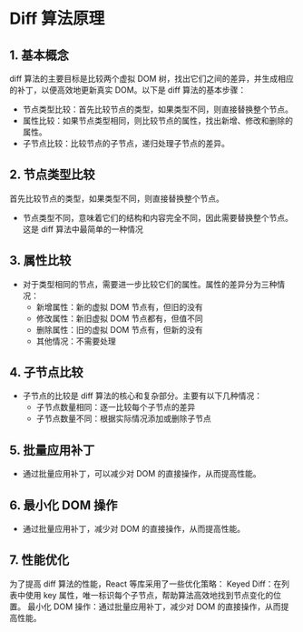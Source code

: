 
# Diff 算法原理

## 1. 基本概念

diff 算法的主要目标是比较两个虚拟 DOM 树，找出它们之间的差异，并生成相应的补丁，以便高效地更新真实 DOM。以下是 diff 算法的基本步骤：

- 节点类型比较：首先比较节点的类型，如果类型不同，则直接替换整个节点。
- 属性比较：如果节点类型相同，则比较节点的属性，找出新增、修改和删除的属性。
- 子节点比较：比较节点的子节点，递归处理子节点的差异。

## 2. 节点类型比较

  首先比较节点的类型，如果类型不同，则直接替换整个节点。

- 节点类型不同，意味着它们的结构和内容完全不同，因此需要替换整个节点。这是 diff 算法中最简单的一种情况

## 3. 属性比较

- 对于类型相同的节点，需要进一步比较它们的属性。属性的差异分为三种情况：
  - 新增属性：新的虚拟 DOM 节点有，但旧的没有
  - 修改属性：新旧虚拟 DOM 节点都有，但值不同
  - 删除属性：旧的虚拟 DOM 节点有，但新的没有
  - 其他情况：不需要处理

## 4. 子节点比较

- 子节点的比较是 diff 算法的核心和复杂部分。主要有以下几种情况：
  - 子节点数量相同：逐一比较每个子节点的差异
  - 子节点数量不同：根据实际情况添加或删除子节点

## 5. 批量应用补丁

- 通过批量应用补丁，可以减少对 DOM 的直接操作，从而提高性能。

## 6. 最小化 DOM 操作

- 通过批量应用补丁，减少对 DOM 的直接操作，从而提高性能。

## 7. 性能优化

为了提高 diff 算法的性能，React 等库采用了一些优化策略：
      Keyed Diff：在列表中使用 key 属性，唯一标识每个子节点，帮助算法高效地找到节点变化的位置。
      最小化 DOM 操作：通过批量应用补丁，减少对 DOM 的直接操作，从而提高性能。
